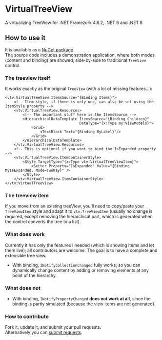# VirtualTreeView

A virtualizing TreeView for .NET Framezork 4.6.2, .NET 6 and .NET 8

## How to use it

It is available as a [NuGet package](https://www.nuget.org/packages/VirtualTreeView/).  
The source code includes a demonstration application, where both modes (content and binding) are showed, side-by-side to traditional `TreeView` control.

### The treeview itself

It works exactly as the original `TreeView` (with a lot of missing features...):

```xaml
<vtv:VirtualTreeView ItemsSource="{Binding Items}">
    <!-- Item style, if there is only one, can also be set using the ItemStyle property -->
    <vtv:VirtualTreeView.Resources>
        <!-- The important stuff here is the ItemsSource -->
        <HierarchicalDataTemplate ItemsSource="{Binding Children}" 
                                  DataType="{x:Type my:ViewModels}">
            <Grid>
                <TextBlock Text="{Binding MyLabel}"/>
            </Grid>
        </HierarchicalDataTemplate>
    </vtv:VirtualTreeView.Resources>
    <!-- This is optional if you want to bind the IsExpanded property -->
    <vtv:VirtualTreeView.ItemContainerStyle>
        <Style TargetType="{x:Type vtv:VirtualTreeViewItem}">
            <Setter Property="IsExpanded" Value="{Binding MyIsExpanded, Mode=TwoWay}" />
        </Style>
    </vtv:VirtualTreeView.ItemContainerStyle>
</vtv:VirtualTreeView>
```

### The treeview item

If you move from an existing treeView, you'll need to copy/paste your `TreeViewItem` style and adapt it to `vtv:TreeViewItem` (usually no change is required, except removing the hierarchical part, which is generated when the control converts the tree to a list).

### What does work

Currently it has only the features I needed (which is showing items and let them live); all contributors are welcome. The goal is to have a complete and extensible tree view.  
* With binding, `INotifyCollectionChanged` fully works, so you can dynamically change content by adding or removing elements at any point of the hierarchy.

### What does not

* With binding, `INotifyPropertyChanged` **does not work at all**, since the binding is partly simulated (because the view items are not generated).

### How to contribute

Fork it, update it, and submit your pull requests.  
Alternatively you can [submit requests](https://github.com/picrap/VirtualTreeView/issues).  
